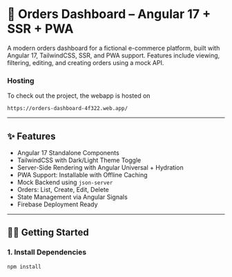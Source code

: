 # 🛒 Orders Dashboard – Angular 17 + SSR + PWA

A modern orders dashboard for a fictional e-commerce platform, built with Angular 17, TailwindCSS, SSR, and PWA support. Features include viewing, filtering, editing, and creating orders using a mock API.

### Hosting

To check out the project, the webapp is hosted on

`https://orders-dashboard-4f322.web.app/`

---

## ✨ Features

- Angular 17 Standalone Components
- TailwindCSS with Dark/Light Theme Toggle
- Server-Side Rendering with Angular Universal + Hydration
- PWA Support: Installable with Offline Caching
- Mock Backend using `json-server`
- Orders: List, Create, Edit, Delete
- State Management via Angular Signals
- Firebase Deployment Ready

---

## 🧑‍💻 Getting Started

### 1. Install Dependencies

```bash
npm install
```
